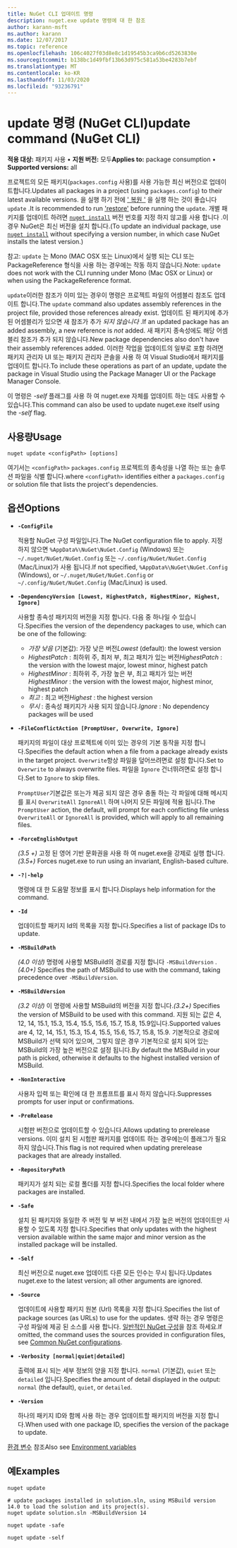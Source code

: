 ```yaml
---
title: NuGet CLI 업데이트 명령
description: nuget.exe update 명령에 대 한 참조
author: karann-msft
ms.author: karann
ms.date: 12/07/2017
ms.topic: reference
ms.openlocfilehash: 106c4027f03d8e8c1d19545b3ca9b6cd5263830e
ms.sourcegitcommit: b138bc1d49fbf13b63d975c581a53be4283b7ebf
ms.translationtype: MT
ms.contentlocale: ko-KR
ms.lasthandoff: 11/03/2020
ms.locfileid: "93236791"
---
```

# <a name="update-command-nuget-cli"></a><span data-ttu-id="a6cf5-103">update 명령 (NuGet CLI)</span><span class="sxs-lookup"><span data-stu-id="a6cf5-103">update command (NuGet CLI)</span></span>

<span data-ttu-id="a6cf5-104">**적용 대상:** 패키지 사용 &bullet; **지원 버전:** 모두</span><span class="sxs-lookup"><span data-stu-id="a6cf5-104">**Applies to:** package consumption &bullet; **Supported versions:** all</span></span>

<span data-ttu-id="a6cf5-105">프로젝트의 모든 패키지(`packages.config` 사용)를 사용 가능한 최신 버전으로 업데이트합니다.</span><span class="sxs-lookup"><span data-stu-id="a6cf5-105">Updates all packages in a project (using `packages.config`) to their latest available versions.</span></span> <span data-ttu-id="a6cf5-106">을 실행 하기 전에 [' 복원 '](cli-ref-restore.md) 을 실행 하는 것이 좋습니다 `update` .</span><span class="sxs-lookup"><span data-stu-id="a6cf5-106">It is recommended to run ['restore'](cli-ref-restore.md) before running the `update`.</span></span> <span data-ttu-id="a6cf5-107">개별 패키지를 업데이트 하려면 [`nuget install`](cli-ref-install.md) 버전 번호를 지정 하지 않고를 사용 합니다 .이 경우 NuGet은 최신 버전을 설치 합니다.</span><span class="sxs-lookup"><span data-stu-id="a6cf5-107">(To update an individual package, use [`nuget install`](cli-ref-install.md) without specifying a version number, in which case NuGet installs the latest version.)</span></span>

<span data-ttu-id="a6cf5-108">참고: `update` 는 Mono (MAC OSX 또는 Linux)에서 실행 되는 CLI 또는 PackageReference 형식을 사용 하는 경우에는 작동 하지 않습니다.</span><span class="sxs-lookup"><span data-stu-id="a6cf5-108">Note: `update` does not work with the CLI running under Mono (Mac OSX or Linux) or when using the PackageReference format.</span></span>

<span data-ttu-id="a6cf5-109">`update`이러한 참조가 이미 있는 경우이 명령은 프로젝트 파일의 어셈블리 참조도 업데이트 합니다.</span><span class="sxs-lookup"><span data-stu-id="a6cf5-109">The `update` command also updates assembly references in the project file, provided those references already exist.</span></span> <span data-ttu-id="a6cf5-110">업데이트 된 패키지에 추가 된 어셈블리가 있으면 새 참조가 추가 *되지 않습니다* .</span><span class="sxs-lookup"><span data-stu-id="a6cf5-110">If an updated package has an added assembly, a new reference is *not* added.</span></span> <span data-ttu-id="a6cf5-111">새 패키지 종속성에도 해당 어셈블리 참조가 추가 되지 않습니다.</span><span class="sxs-lookup"><span data-stu-id="a6cf5-111">New package dependencies also don't have their assembly references added.</span></span> <span data-ttu-id="a6cf5-112">이러한 작업을 업데이트의 일부로 포함 하려면 패키지 관리자 UI 또는 패키지 관리자 콘솔을 사용 하 여 Visual Studio에서 패키지를 업데이트 합니다.</span><span class="sxs-lookup"><span data-stu-id="a6cf5-112">To include these operations as part of an update, update the package in Visual Studio using the Package Manager UI or the Package Manager Console.</span></span>

<span data-ttu-id="a6cf5-113">이 명령은 *-self* 플래그를 사용 하 여 nuget.exe 자체를 업데이트 하는 데도 사용할 수 있습니다.</span><span class="sxs-lookup"><span data-stu-id="a6cf5-113">This command can also be used to update nuget.exe itself using the *-self* flag.</span></span>

## <a name="usage"></a><span data-ttu-id="a6cf5-114">사용량</span><span class="sxs-lookup"><span data-stu-id="a6cf5-114">Usage</span></span>

```cli
nuget update <configPath> [options]
```

<span data-ttu-id="a6cf5-115">여기서는 `<configPath>` `packages.config` 프로젝트의 종속성을 나열 하는 또는 솔루션 파일을 식별 합니다.</span><span class="sxs-lookup"><span data-stu-id="a6cf5-115">where `<configPath>` identifies either a `packages.config` or solution file that lists the project's dependencies.</span></span>

## <a name="options"></a><span data-ttu-id="a6cf5-116">옵션</span><span class="sxs-lookup"><span data-stu-id="a6cf5-116">Options</span></span>

- **`-ConfigFile`**

  <span data-ttu-id="a6cf5-117">적용할 NuGet 구성 파일입니다.</span><span class="sxs-lookup"><span data-stu-id="a6cf5-117">The NuGet configuration file to apply.</span></span> <span data-ttu-id="a6cf5-118">지정 하지 않으면 `%AppData%\NuGet\NuGet.Config` (Windows) 또는 `~/.nuget/NuGet/NuGet.Config` 또는 `~/.config/NuGet/NuGet.Config` (Mac/Linux)가 사용 됩니다.</span><span class="sxs-lookup"><span data-stu-id="a6cf5-118">If not specified, `%AppData%\NuGet\NuGet.Config` (Windows), or `~/.nuget/NuGet/NuGet.Config` or `~/.config/NuGet/NuGet.Config` (Mac/Linux) is used.</span></span>
  
- **`-DependencyVersion [Lowest, HighestPatch, HighestMinor, Highest, Ignore]`**

  <span data-ttu-id="a6cf5-119">사용할 종속성 패키지의 버전을 지정 합니다. 다음 중 하나일 수 있습니다.</span><span class="sxs-lookup"><span data-stu-id="a6cf5-119">Specifies the version of the dependency packages to use, which can be one of the following:</span></span><br/><ul><li><span data-ttu-id="a6cf5-120">*가장 낮음* (기본값): 가장 낮은 버전</span><span class="sxs-lookup"><span data-stu-id="a6cf5-120">*Lowest* (default): the lowest version</span></span></li><li><span data-ttu-id="a6cf5-121">*HighestPatch* : 최하위 주, 최저 부, 최고 패치가 있는 버전</span><span class="sxs-lookup"><span data-stu-id="a6cf5-121">*HighestPatch* : the version with the lowest major, lowest minor, highest patch</span></span></li><li><span data-ttu-id="a6cf5-122">*HighestMinor* : 최하위 주, 가장 높은 부, 최고 패치가 있는 버전</span><span class="sxs-lookup"><span data-stu-id="a6cf5-122">*HighestMinor* : the version with the lowest major, highest minor, highest patch</span></span></li><li><span data-ttu-id="a6cf5-123">*최고* : 최고 버전</span><span class="sxs-lookup"><span data-stu-id="a6cf5-123">*Highest* : the highest version</span></span></li><li><span data-ttu-id="a6cf5-124">*무시* : 종속성 패키지가 사용 되지 않습니다.</span><span class="sxs-lookup"><span data-stu-id="a6cf5-124">*Ignore* : No dependency packages will be used</span></span></li></ul>

- **`-FileConflictAction [PromptUser, Overwrite, Ignore]`**

  <span data-ttu-id="a6cf5-125">패키지의 파일이 대상 프로젝트에 이미 있는 경우의 기본 동작을 지정 합니다.</span><span class="sxs-lookup"><span data-stu-id="a6cf5-125">Specifies the default action when a file from a package already exists in the target project.</span></span> <span data-ttu-id="a6cf5-126">`Overwrite`항상 파일을 덮어쓰려면로 설정 합니다.</span><span class="sxs-lookup"><span data-stu-id="a6cf5-126">Set to `Overwrite` to always overwrite files.</span></span> <span data-ttu-id="a6cf5-127">파일을 `Ignore` 건너뛰려면로 설정 합니다.</span><span class="sxs-lookup"><span data-stu-id="a6cf5-127">Set to `Ignore` to skip files.</span></span>

  <span data-ttu-id="a6cf5-128">`PromptUser`기본값은 또는가 제공 되지 않은 경우 충돌 하는 각 파일에 대해 메시지를 표시 `OverwriteAll` `IgnoreAll` 하며 나머지 모든 파일에 적용 됩니다.</span><span class="sxs-lookup"><span data-stu-id="a6cf5-128">The `PromptUser` action, the default, will prompt for each conflicting file unless `OverwriteAll` or `IgnoreAll` is provided, which will apply to all remaining files.</span></span>

- **`-ForceEnglishOutput`**

  <span data-ttu-id="a6cf5-129">*(3.5 +)* 고정 된 영어 기반 문화권을 사용 하 여 nuget.exe을 강제로 실행 합니다.</span><span class="sxs-lookup"><span data-stu-id="a6cf5-129">*(3.5+)* Forces nuget.exe to run using an invariant, English-based culture.</span></span>

- **`-?|-help`**

  <span data-ttu-id="a6cf5-130">명령에 대 한 도움말 정보를 표시 합니다.</span><span class="sxs-lookup"><span data-stu-id="a6cf5-130">Displays help information for the command.</span></span>

- **`-Id`**

  <span data-ttu-id="a6cf5-131">업데이트할 패키지 Id의 목록을 지정 합니다.</span><span class="sxs-lookup"><span data-stu-id="a6cf5-131">Specifies a list of package IDs to update.</span></span>

- **`-MSBuildPath`**

  <span data-ttu-id="a6cf5-132">*(4.0 이상)* 명령에 사용할 MSBuild의 경로를 지정 합니다 `-MSBuildVersion` .</span><span class="sxs-lookup"><span data-stu-id="a6cf5-132">*(4.0+)* Specifies the path of MSBuild to use with the command, taking precedence over `-MSBuildVersion`.</span></span>

- **`-MSBuildVersion`**

  <span data-ttu-id="a6cf5-133">*(3.2 이상)* 이 명령에 사용할 MSBuild의 버전을 지정 합니다.</span><span class="sxs-lookup"><span data-stu-id="a6cf5-133">*(3.2+)* Specifies the version of MSBuild to be used with this command.</span></span> <span data-ttu-id="a6cf5-134">지원 되는 값은 4, 12, 14, 15.1, 15.3, 15.4, 15.5, 15.6, 15.7, 15.8, 15.9입니다.</span><span class="sxs-lookup"><span data-stu-id="a6cf5-134">Supported values are 4, 12, 14, 15.1, 15.3, 15.4, 15.5, 15.6, 15.7, 15.8, 15.9.</span></span> <span data-ttu-id="a6cf5-135">기본적으로 경로에 MSBuild가 선택 되어 있으며, 그렇지 않은 경우 기본적으로 설치 되어 있는 MSBuild의 가장 높은 버전으로 설정 됩니다.</span><span class="sxs-lookup"><span data-stu-id="a6cf5-135">By default the MSBuild in your path is picked, otherwise it defaults to the highest installed version of MSBuild.</span></span>

- **`-NonInteractive`**

  <span data-ttu-id="a6cf5-136">사용자 입력 또는 확인에 대 한 프롬프트를 표시 하지 않습니다.</span><span class="sxs-lookup"><span data-stu-id="a6cf5-136">Suppresses prompts for user input or confirmations.</span></span>

- **`-PreRelease`**

  <span data-ttu-id="a6cf5-137">시험판 버전으로 업데이트할 수 있습니다.</span><span class="sxs-lookup"><span data-stu-id="a6cf5-137">Allows updating to prerelease versions.</span></span> <span data-ttu-id="a6cf5-138">이미 설치 된 시험판 패키지를 업데이트 하는 경우에는이 플래그가 필요 하지 않습니다.</span><span class="sxs-lookup"><span data-stu-id="a6cf5-138">This flag is not required when updating prerelease packages that are already installed.</span></span>

- **`-RepositoryPath`**

  <span data-ttu-id="a6cf5-139">패키지가 설치 되는 로컬 폴더를 지정 합니다.</span><span class="sxs-lookup"><span data-stu-id="a6cf5-139">Specifies the local folder where packages are installed.</span></span>

- **`-Safe`**

  <span data-ttu-id="a6cf5-140">설치 된 패키지와 동일한 주 버전 및 부 버전 내에서 가장 높은 버전의 업데이트만 사용할 수 있도록 지정 합니다.</span><span class="sxs-lookup"><span data-stu-id="a6cf5-140">Specifies that only updates with the highest version available within the same major and minor version as the installed package will be installed.</span></span>

- **`-Self`**

  <span data-ttu-id="a6cf5-141">최신 버전으로 nuget.exe 업데이트 다른 모든 인수는 무시 됩니다.</span><span class="sxs-lookup"><span data-stu-id="a6cf5-141">Updates nuget.exe to the latest version; all other arguments are ignored.</span></span>

- **`-Source`**

  <span data-ttu-id="a6cf5-142">업데이트에 사용할 패키지 원본 (Url) 목록을 지정 합니다.</span><span class="sxs-lookup"><span data-stu-id="a6cf5-142">Specifies the list of package sources (as URLs) to use for the updates.</span></span> <span data-ttu-id="a6cf5-143">생략 하는 경우 명령은 구성 파일에 제공 된 소스를 사용 합니다. [일반적인 NuGet 구성](../../consume-packages/configuring-nuget-behavior.md)을 참조 하세요.</span><span class="sxs-lookup"><span data-stu-id="a6cf5-143">If omitted, the command uses the sources provided in configuration files, see [Common NuGet configurations](../../consume-packages/configuring-nuget-behavior.md).</span></span>

- **`-Verbosity [normal|quiet|detailed]`**

  <span data-ttu-id="a6cf5-144">출력에 표시 되는 세부 정보의 양을 지정 합니다. `normal` (기본값), `quiet` 또는 `detailed` 입니다.</span><span class="sxs-lookup"><span data-stu-id="a6cf5-144">Specifies the amount of detail displayed in the output: `normal` (the default), `quiet`, or `detailed`.</span></span>

- **`-Version`**

  <span data-ttu-id="a6cf5-145">하나의 패키지 ID와 함께 사용 하는 경우 업데이트할 패키지의 버전을 지정 합니다.</span><span class="sxs-lookup"><span data-stu-id="a6cf5-145">When used with one package ID, specifies the version of the package to update.</span></span>

<span data-ttu-id="a6cf5-146">[환경 변수](cli-ref-environment-variables.md) 참조</span><span class="sxs-lookup"><span data-stu-id="a6cf5-146">Also see [Environment variables](cli-ref-environment-variables.md)</span></span>

## <a name="examples"></a><span data-ttu-id="a6cf5-147">예</span><span class="sxs-lookup"><span data-stu-id="a6cf5-147">Examples</span></span>

```cli
nuget update

# update packages installed in solution.sln, using MSBuild version 14.0 to load the solution and its project(s).
nuget update solution.sln -MSBuildVersion 14

nuget update -safe

nuget update -self
```
